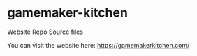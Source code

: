 # gamemaker-kitchen
 Website Repo Source files

You can visit the website here: https://gamemakerkitchen.com/
